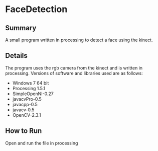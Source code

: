 FaceDetection
=============

Summary
-------------
A small program written in processing to detect a face using the kinect.


Details
-------------
The program uses the rgb camera from the kinect and is written in processing.
Versions of software and libraries used are as follows:
  - Windows 7 64 bit
  - Processing 1.5.1
  - SimpleOpenNI-0.27
  - javacvPro-0.5
  - javacpp-0.5
  - javacv-0.5
  - OpenCV-2.3.1


How to Run
-------------
Open and run the file in processing
